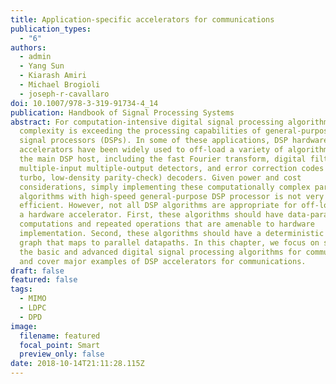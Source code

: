 ```yaml
---
title: Application-specific accelerators for communications
publication_types:
  - "6"
authors:
  - admin
  - Yang Sun
  - Kiarash Amiri
  - Michael Brogioli
  - joseph-r-cavallaro
doi: 10.1007/978-3-319-91734-4_14
publication: Handbook of Signal Processing Systems
abstract: For computation-intensive digital signal processing algorithms,
  complexity is exceeding the processing capabilities of general-purpose digital
  signal processors (DSPs). In some of these applications, DSP hardware
  accelerators have been widely used to off-load a variety of algorithms from
  the main DSP host, including the fast Fourier transform, digital filters,
  multiple-input multiple-output detectors, and error correction codes (Viterbi,
  turbo, low-density parity-check) decoders. Given power and cost
  considerations, simply implementing these computationally complex parallel
  algorithms with high-speed general-purpose DSP processor is not very
  efficient. However, not all DSP algorithms are appropriate for off-loading to
  a hardware accelerator. First, these algorithms should have data-parallel
  computations and repeated operations that are amenable to hardware
  implementation. Second, these algorithms should have a deterministic dataflow
  graph that maps to parallel datapaths. In this chapter, we focus on some of
  the basic and advanced digital signal processing algorithms for communications
  and cover major examples of DSP accelerators for communications.
draft: false
featured: false
tags:
  - MIMO
  - LDPC
  - DPD
image:
  filename: featured
  focal_point: Smart
  preview_only: false
date: 2018-10-14T21:11:28.115Z
---
```

